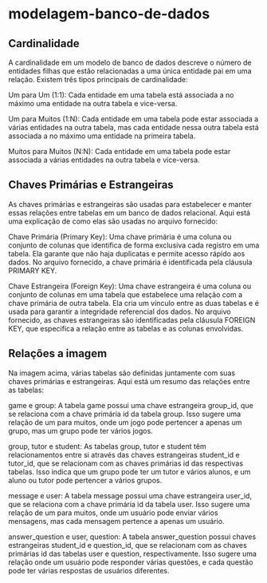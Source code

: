 # modelagem-banco-de-dados

## Cardinalidade

A cardinalidade em um modelo de banco de dados descreve o número de entidades filhas que estão relacionadas a uma única entidade pai em uma relação. Existem três tipos principais de cardinalidade:

Um para Um (1:1): Cada entidade em uma tabela está associada a no máximo uma entidade na outra tabela e vice-versa.

Um para Muitos (1:N): Cada entidade em uma tabela pode estar associada a várias entidades na outra tabela, mas cada entidade nessa outra tabela está associada a no máximo uma entidade na primeira tabela.

Muitos para Muitos (N:N): Cada entidade em uma tabela pode estar associada a várias entidades na outra tabela e vice-versa.

## Chaves Primárias e Estrangeiras
As chaves primárias e estrangeiras são usadas para estabelecer e manter essas relações entre tabelas em um banco de dados relacional. Aqui está uma explicação de como elas são usadas no arquivo fornecido:

Chave Primária (Primary Key): Uma chave primária é uma coluna ou conjunto de colunas que identifica de forma exclusiva cada registro em uma tabela. Ela garante que não haja duplicatas e permite acesso rápido aos dados. No arquivo fornecido, a chave primária é identificada pela cláusula PRIMARY KEY.

Chave Estrangeira (Foreign Key): Uma chave estrangeira é uma coluna ou conjunto de colunas em uma tabela que estabelece uma relação com a chave primária de outra tabela. Ela cria um vínculo entre as duas tabelas e é usada para garantir a integridade referencial dos dados. No arquivo fornecido, as chaves estrangeiras são identificadas pela cláusula FOREIGN KEY, que especifica a relação entre as tabelas e as colunas envolvidas.

## Relações a imagem
Na imagem acima, várias tabelas são definidas juntamente com suas chaves primárias e estrangeiras. Aqui está um resumo das relações entre as tabelas:

game e group: A tabela game possui uma chave estrangeira group_id, que se relaciona com a chave primária id da tabela group. Isso sugere uma relação de um para muitos, onde um jogo pode pertencer a apenas um grupo, mas um grupo pode ter vários jogos.

group, tutor e student: As tabelas group, tutor e student têm relacionamentos entre si através das chaves estrangeiras student_id e tutor_id, que se relacionam com as chaves primárias id das respectivas tabelas. Isso indica que um grupo pode ter um tutor e vários alunos, e um aluno ou tutor pode pertencer a vários grupos.

message e user: A tabela message possui uma chave estrangeira user_id, que se relaciona com a chave primária id da tabela user. Isso sugere uma relação de um para muitos, onde um usuário pode enviar vários mensagens, mas cada mensagem pertence a apenas um usuário.

answer_question e user, question: A tabela answer_question possui chaves estrangeiras student_id e question_id, que se relacionam com as chaves primárias id das tabelas user e question, respectivamente. Isso sugere uma relação onde um usuário pode responder várias questões, e cada questão pode ter várias respostas de usuários diferentes.
